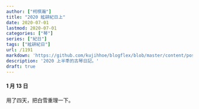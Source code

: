 ```yaml
---
author: ["柯棋瀚"]
title: "2020 絃耕紀日上"
date: 2020-07-01
lastmod: 2020-07-01
categories: ["琴"]
series: ["紀日"]
tags: ["絃耕紀日"]
url: /1191
markdown: 'https://github.com/kujihhoe/blogflex/blob/master/content/post/.md'
description: '2020 上半秊的古琴日記。'
draft: true
---
```


#### 1 月 13 日

用了四天，把<v>白雪</v>重理一下。
